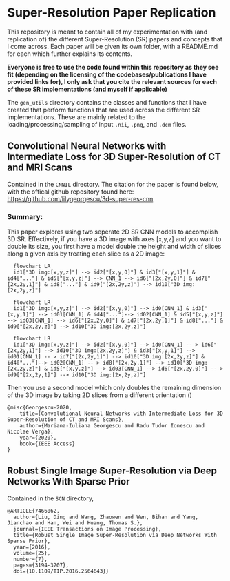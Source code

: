 # Super-Resolution Paper Replication
This repository is meant to contain all of my experimentation with (and replication of) the different Super-Resolution (SR) papers and concepts that I come across. Each paper will be given its own folder, with a README.md for each which further explains its contents.

**Everyone is free to use the code found within this repository as they see fit (depending on the licensing of the codebases/publications I have provided links for), I only ask that you cite the relevant sources for each of these SR implementations (and myself if applicable)**

The `gen_utils` directory contains the classes and functions that I have created that perform functions that are used across the different SR implementations. These are mainly related to the loading/processing/sampling of input `.nii`, `.png`, and `.dcm` files.

## Convolutional Neural Networks with Intermediate Loss for 3D Super-Resolution of CT and MRI Scans
Contained in the `CNNIL` directory. The citation for the paper is found below, with the offical github repository found here: https://github.com/lilygeorgescu/3d-super-res-cnn

### Summary: 
This paper explores using two seperate 2D SR CNN models to accomplish 3D SR. Effectively, if you have a 3D image with axes [x,y,z] and you want to double its size, you first have a model double the height and width of slices along a given axis by treating each slice as a 2D image:

```mermaid
  flowchart LR
  id1["3D img:[x,y,z]"] --> id2["[x,y,0]"] & id3["[x,y,1]"] & id4["..."] & id5["[x,y,z]"] --> CNN_1 --> id6["[2x,2y,0]"] & id7["[2x,2y,1]"] & id8["..."] & id9["[2x,2y,z]"] --> id10["3D img:[2x,2y,z]"]
```
```mermaid
  flowchart LR
  id1["3D img:[x,y,z]"] --> id2["[x,y,0]"] --> id0[CNN_1] & id3["[x,y,1]"] --> id01[CNN_1] & id4["..."]--> id02[CNN_1] & id5["[x,y,z]"] --> id03[CNN_1] --> id6["[2x,2y,0]"] & id7["[2x,2y,1]"] & id8["..."] & id9["[2x,2y,z]"] --> id10["3D img:[2x,2y,z]"]
```


```mermaid
  flowchart LR
  id1["3D img:[x,y,z]"] --> id2["[x,y,0]"] --> id0[CNN_1] -- > id6["[2x,2y,1]"] --> id10["3D img:[2x,2y,z]"] & id3["[x,y,1]"] --> id01[CNN_1] -- > id7["[2x,2y,1]"] --> id10["3D img:[2x,2y,z]"] & id4["..."]--> id02[CNN_1] -- > id8["[2x,2y,1]"] --> id10["3D img:[2x,2y,z]"] & id5["[x,y,z]"] --> id03[CNN_1] --> id6["[2x,2y,0]"] -- > id9["[2x,2y,1]"] --> id10["3D img:[2x,2y,z]"]
```

Then you use a second model which only doubles the remaining dimension of the 3D image by taking 2D slices from a different orientation ()

```
@misc{Georgescu-2020,
    title={Convolutional Neural Networks with Intermediate Loss for 3D Super-Resolution of CT and MRI Scans},
    author={Mariana-Iuliana Georgescu and Radu Tudor Ionescu and Nicolae Verga},
    year={2020}, 
    book={IEEE Access}
}
```


## Robust Single Image Super-Resolution via Deep Networks With Sparse Prior
Contained in the `SCN` directory,

```
@ARTICLE{7466062,
  author={Liu, Ding and Wang, Zhaowen and Wen, Bihan and Yang, Jianchao and Han, Wei and Huang, Thomas S.},
  journal={IEEE Transactions on Image Processing}, 
  title={Robust Single Image Super-Resolution via Deep Networks With Sparse Prior}, 
  year={2016},
  volume={25},
  number={7},
  pages={3194-3207},
  doi={10.1109/TIP.2016.2564643}}
```